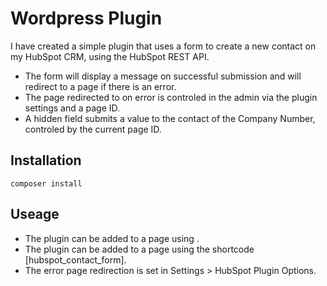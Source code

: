 # Wordpress Plugin
I have created a simple plugin that uses a form to create a new contact on my HubSpot CRM, using the HubSpot REST API.
* The form will display a message on successful submission and will redirect to a page if there is an error.
* The page redirected to on error is controled in the admin via the plugin settings and a page ID.
* A hidden field submits a value to the contact of the Company Number, controled by the current page ID.

## Installation
`composer install`

## Useage
* The plugin can be added to a page using <?php contact_form_function(); ?>.
* The plugin can be added to a page using the shortcode [hubspot_contact_form].
* The error page redirection is set in Settings > HubSpot Plugin Options.